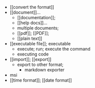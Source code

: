 - [[convert the format]]
- [[document]]...
    - [[documentation]];
    - [[help docs]]...
    - multiple documents;
    - [[pdf]]; [[PDF]];
    - [[plain text]]
- [[executable file]]; executable
    - execute; run; execute the command
    - executing code
- [[import]]; [[export]]
    - export to other format;
        - markdown exporter
- msi
- [[time format]]; [[date format]]
